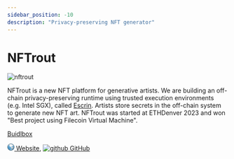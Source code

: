 ```yaml
---
sidebar_position: -10
description: "Privacy-preserving NFT generator"
---
```


# NFTrout

![nftrout](/img/projects/nftrout.png)

NFTrout is a new NFT platform for generative artists. We are building an off-chain privacy-preserving runtime using trusted execution environments (e.g. Intel SGX), called [Escrin](https://escrin.org/). Artists store secrets in the off-chain system to generate new NFT art. NFTrout was started at ETHDenver 2023 and won "Best project using Filecoin Virtual Machine".

[Buidlbox](https://app.buidlbox.io/projects/nftrout)

[![www](/img/ico/website.png) Website](https://nftrout.com/),
[![github](/img/ico/github.ico) GitHub](https://github.com/escrin/nftrout)